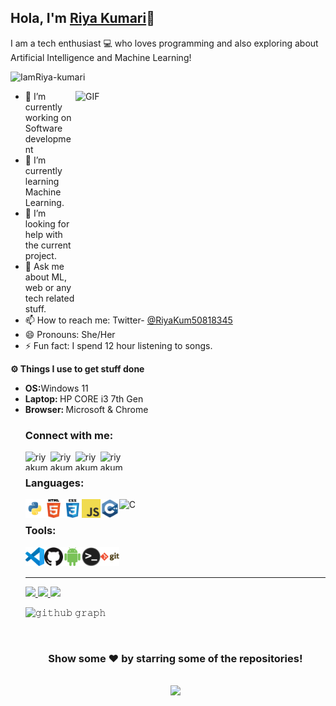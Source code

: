 ## Hola, I'm [Riya Kumari](https://github.com/IamRiya-kumari/Portfolio_riya)👋

I am a tech enthusiast 💻 who loves programming and also exploring about Artificial Intelligence and Machine Learning!

<p align="left"> <img src="https://komarev.com/ghpvc/?username=IamRiya-kumari&label=Profile%20views&color=0e75b6&style=flat" alt="IamRiya-kumari" /> </p>

</a><img align="right" alt="GIF" src="https://camo.githubusercontent.com/992babdffd8c74a1502de375fbdf7e4d54773242/68747470733a2f2f6d656469612e67697068792e636f6d2f6d656469612f53576f536b4e36447854737a71494b4571762f67697068792e676966" width="400" height="355" />
</a>

- 🔭 I’m currently working on Software development
- 🌱 I’m currently learning Machine Learning.
- 🤔 I’m looking for help with the current project.
- 💬 Ask me about ML, web or any tech related stuff.
- 📫 How to reach me: Twitter- [@RiyaKum50818345](https://twitter.com/RiyaKum50818345)
- 😄 Pronouns: She/Her
- ⚡ Fun fact: I spend 12 hour listening to songs.


<b>⚙️ Things I use to get stuff done</b></summary>
  	<ul>
  	    <li><b>OS:</b>Windows 11</li>
	    <li><b>Laptop: </b> HP CORE i3 7th Gen</li>
  	    <li><b>Browser: </b> Microsoft & Chrome</li>

	
<h3 align="left">Connect with me:</h3>
	
<p align="left">
<a href="https://www.linkedin.com/in/riya-kumari-08242b192" target="blank"><img align="left" src="https://cdn.jsdelivr.net/npm/simple-icons@3.0.1/icons/linkedin.svg" alt="riyakumari" height="30" width="40" /> </a>
	
<a href="https://twitter.com/RiyaKum50818345" target="blank"><img align="left" src="https://cdn.jsdelivr.net/npm/simple-icons@3.0.1/icons/twitter.svg" alt="riyakumari" height="30" width="40" /></a> 
	
<a href="https://www.instagram.com/?i=ee92klszn36f&utm_content=7rj3vms" target="blank"><img align="left" src="https://cdn.jsdelivr.net/npm/simple-icons@3.0.1/icons/instagram.svg" alt="riyakumari" height="30" width="40" /></a> 
	
<a href="https://www.hackerrank.com/riyakumari_rk219" target="blank"><img align="left" src="https://cdn.jsdelivr.net/npm/simple-icons@3.0.1/icons/hackerrank.svg" alt="riyakumari" height="30" width="40" /></a>
</p>





<br>

### Languages:

<img align="left" alt="Python" width="30px" src="https://raw.githubusercontent.com/github/explore/80688e429a7d4ef2fca1e82350fe8e3517d3494d/topics/python/python.png" />
<img align="left" alt="HTML5" width="30px" src="https://raw.githubusercontent.com/github/explore/80688e429a7d4ef2fca1e82350fe8e3517d3494d/topics/html/html.png" />
<img align="left" alt="CSS3" width="30px" src="https://raw.githubusercontent.com/github/explore/80688e429a7d4ef2fca1e82350fe8e3517d3494d/topics/css/css.png" />
<img align="left" alt="JavaScript" width="30px" src="https://raw.githubusercontent.com/github/explore/80688e429a7d4ef2fca1e82350fe8e3517d3494d/topics/javascript/javascript.png" />

<img align="left" alt="C++" width="30px" src="https://raw.githubusercontent.com/github/explore/80688e429a7d4ef2fca1e82350fe8e3517d3494d/topics/cpp/cpp.png" />
<img align="left" alt="C" width="30px" src="https://upload.wikimedia.org/wikipedia/commons/thumb/1/18/C_Programming_Language.svg/1200px-C_Programming_Language.svg.png" />
<br>

### Tools:
<img align="left" alt="Visual Studio Code" width="30px" src="https://raw.githubusercontent.com/github/explore/80688e429a7d4ef2fca1e82350fe8e3517d3494d/topics/visual-studio-code/visual-studio-code.png" />
<img align="left" alt="GitHub" width="30px" src="https://raw.githubusercontent.com/github/explore/78df643247d429f6cc873026c0622819ad797942/topics/github/github.png" />
<img align="left" alt="Android" width="30px" src="https://raw.githubusercontent.com/github/explore/80688e429a7d4ef2fca1e82350fe8e3517d3494d/topics/android/android.png" />
<img align="left" alt="Terminal" width="30px" src="https://raw.githubusercontent.com/github/explore/80688e429a7d4ef2fca1e82350fe8e3517d3494d/topics/terminal/terminal.png" />
<img align="left" alt="Terminal" width="30px" src="https://raw.githubusercontent.com/github/explore/80688e429a7d4ef2fca1e82350fe8e3517d3494d/topics/git/git.png" />
<br><br>

<hr/>

	
	
<a href="https://github.com/IamRiya-kumari">
<img height="114em"src="https://github-readme-stats.vercel.app/api?username=IamRiya-kumari&show_icons=true&theme=algolia&include_all_commits=true&count_private=true"/>

<img height="114em" src="https://github-readme-stats-eight-theta.vercel.app/api/top-langs/?username=IamRiya-kumari&layout=compact&langs_count=6&theme=algolia"/>
<img height="114em" src="https://github-readme-streak-stats.herokuapp.com/?user=IamRiya-kumari&show_icons=true&locale=en&layout=compact&theme=algolia&line_height=0"/>
</a>



<br>

![𝚐𝚒𝚝𝚑𝚞𝚋 𝚐𝚛𝚊𝚙𝚑](https://activity-graph.herokuapp.com/graph?username=IamRiya-kumari&theme=react-dark&hide_border=true&area=true)

<!-- Don't Run Contribution Graph(Generate Snake) Action on your default Branch-->

<!-- Don't Run Contribution Graph(Generate Snake) Action on your default Branch -->
<br/>


  

<div align="center">

### Show some ❤️ by starring some of the repositories!
<h2 align="center"><img src="https://user-images.githubusercontent.com/39955420/147578199-56632b69-b3e8-4d9f-97e2-f046a1c2cba0.gif"></h2>

</div>
